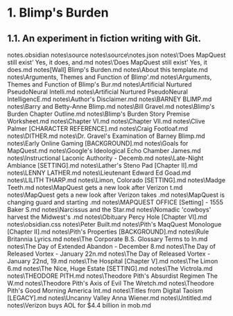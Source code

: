 # 1. Blimp's Burden

## 1.1. An experiment in fiction writing with Git.

notes\.obsidian
notes\source
notes\source\notes.json
notes\‘Does MapQuest still exist’ Yes, it does, and.md
notes\‘Does MapQuest still exist’ Yes, it does.md
notes\[Wall] Blimp's Burden.md
notes\About this template.md
notes\Arguments, Themes and Function of Blimp'.md
notes\Arguments, Themes and Function of Blimp's Bur.md
notes\Artificial Nurtured PseudoNeural Intelli.md
notes\Artificial Nurtured PseudoNeural IntelligencE.md
notes\Author's Disclaimer.md
notes\BARNEY BLIMP.md
notes\Barry and Betty-Anne Blimp.md
notes\Bill Gravel.md
notes\Blimp's Burden Chapter Outline.md
notes\Blimp's Burden Story Premise Worksheet.md
notes\Chapter VI.md
notes\Chapter VII.md
notes\Clive Palmer [CHARACTER REFERENCE].md
notes\Craig Footloaf.md
notes\DITHER.md
notes\Dr. Gravel's Examination of Barney Blimp.md
notes\Early Online Gaming [BACKGROUND].md
notes\Goals for MapQuest.md
notes\Google's Ideological Echo Chamber James.md
notes\Instructional Laconic Authority - Decemb.md
notes\Late-Night Ambiance [SETTING].md
notes\Lather's Steno Pad [Chapter II].md
notes\LENNY LATHER.md
notes\Lieutenant Edward Ed Goad.md
notes\LILITH THARP.md
notes\Limon, Colorado [SETTING].md
notes\Madge Teeth.md
notes\MapQuest gets a new look after Verizon t.md
notes\MapQuest gets a new look after Verizon takes .md
notes\MapQuest is changing guard and starting .md
notes\MAPQUEST OFFICE [Setting] - 1555 Baker S.md
notes\Narcissus and the Star.md
notes\Nomadic 'cowboys' harvest the Midwest's .md
notes\Obituary Percy Hole [Chapter VI].md
notes\obsidian.css
notes\Peter Built.md
notes\Pith's MaqQuest Monologue [Chapter II].md
notes\Pith's Properties [BACKGROUND].md
notes\Rule Britannia Lyrics.md
notes\The Corporate B.S. Glossary Terms to In.md
notes\The Day of Extended Abandon - December 8.md
notes\The Day of Released Vortex - January 22n.md
notes\The Day of Released Vortex - January 22nd, 19.md
notes\The Hospital [Chapter V].md
notes\The Limon 6.md
notes\The Nice, Huge Estate [SETTING].md
notes\The Victrola.md
notes\THEODORE PITH.md
notes\Theodore Pith's Absurdist Regimen The W.md
notes\Theodore Pith's Axis of Evil The Wretch.md
notes\Theodore Pith's Good Morning America Int.md
notes\Titles from Digital Taoism [LEGACY].md
notes\Uncanny Valley Anna Wiener.md
notes\Untitled.md
notes\Verizon buys AOL for $4.4 billion in mob.md
